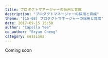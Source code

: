 ```yaml
---
title: プロダクトマネージャーの採用と育成
description: "プロダクトマネージャーの採用と育成"
theme: "[15-08] プロダクトマネージャーの採用と育成"
date: 2017-09-15 15:50
author: "Capella Yee"
co_author: "Bryan Cheng"
category: sessions
---
```

Coming soon
